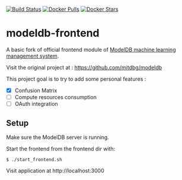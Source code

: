 [![Build Status](https://travis-ci.org/engapa/modeldb-frontend.svg)](https://travis-ci.org/engapa/modeldb-frontend)
[![Docker Pulls](https://img.shields.io/docker/pulls/engapa/modeldb-frontend.svg)](https://hub.docker.com/r/engapa/modeldb-frontend/)
[![Docker Stars](https://img.shields.io/docker/stars/engapa/modeldb-frontend.svg)](https://hub.docker.com/r/engapa/modeldb-frontend/)

# modeldb-frontend

A basic fork of official frontend module of [ModelDB machine learning management system](http://modeldb.csail.mit.edu).

Visit the original project at :  https://github.com/mitdbg/modeldb

This project goal is to try to add some personal features :


- [x] Confusion Matrix
- [ ] Compute resources consumption
- [ ] OAuth integration

## Setup

Make sure the ModelDB server is running.

Start the frontend from the frontend dir with:

    $ ./start_frontend.sh


Visit application at http://localhost:3000
